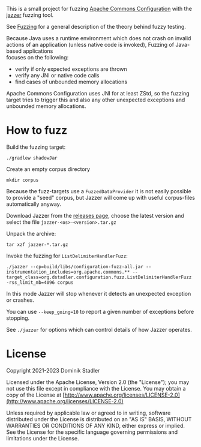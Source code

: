 This is a small project for fuzzing [Apache Commons Configuration](https://commons.apache.org/proper/commons-configuration/) 
with the [jazzer](https://github.com/CodeIntelligenceTesting/jazzer) fuzzing tool.

See [Fuzzing](https://en.wikipedia.org/wiki/Fuzzing) for a general description 
of the theory behind fuzzy testing.

Because Java uses a runtime environment which does not crash on invalid actions of an 
application (unless native code is invoked), Fuzzing of Java-based applications  
focuses on the following:

* verify if only expected exceptions are thrown
* verify any JNI or native code calls 
* find cases of unbounded memory allocations

Apache Commons Configuration uses JNI for at least ZStd, so the fuzzing target
tries to trigger this and also any other unexpected exceptions and 
unbounded memory allocations.

# How to fuzz

Build the fuzzing target:

    ./gradlew shadowJar

Create an empty corpus directory

    mkdir corpus

Because the fuzz-targets use a `FuzzedDataProvider` it is not easily
possible to provide a "seed" corpus, but Jazzer will come up with 
useful corpus-files automatically anyway.

Download Jazzer from the [releases page](https://github.com/CodeIntelligenceTesting/jazzer/releases), 
choose the latest version and select the file `jazzer-<os>-<version>.tar.gz`

Unpack the archive:

    tar xzf jazzer-*.tar.gz

Invoke the fuzzing for `ListDelimiterHandlerFuzz`:

    ./jazzer --cp=build/libs/configuration-fuzz-all.jar --instrumentation_includes=org.apache.commons.** --target_class=org.dstadler.configuration.fuzz.ListDelimiterHandlerFuzz -rss_limit_mb=4096 corpus

In this mode Jazzer will stop whenever it detects an unexpected exception 
or crashes.

You can use `--keep_going=10` to report a given number of exceptions before stopping.

See `./jazzer` for options which can control details of how Jazzer operates.

# License

Copyright 2021-2023 Dominik Stadler

Licensed under the Apache License, Version 2.0 (the "License");
you may not use this file except in compliance with the License.
You may obtain a copy of the License at [http://www.apache.org/licenses/LICENSE-2.0](http://www.apache.org/licenses/LICENSE-2.0)

Unless required by applicable law or agreed to in writing, software
distributed under the License is distributed on an "AS IS" BASIS,
WITHOUT WARRANTIES OR CONDITIONS OF ANY KIND, either express or implied.
See the License for the specific language governing permissions and
limitations under the License.
